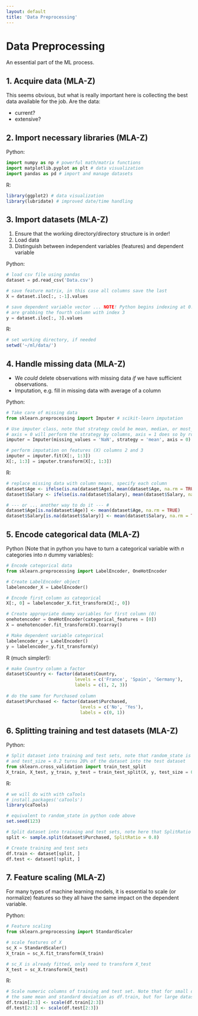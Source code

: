 ```yaml
---
layout: default
title: 'Data Preprocessing'
---
```


# Data Preprocessing

An essential part of the ML process.

## 1. Acquire data (MLA-Z)
This seems obvious, but what is really important here is collecting the best data available for the job. Are the data:
* current?
* extensive?

## 2. Import necessary libraries (MLA-Z)
Python:
```python
import numpy as np # powerful math/matrix functions
import matplotlib.pyplot as plt # data visualization
import pandas as pd # import and manage datasets
```
R:
```R
library(ggplot2) # data visualization
library(lubridate) # improved date/time handling
```

## 3. Import datasets (MLA-Z)
1. Ensure that the working directory/directory structure is in order!
2. Load data
3. Distinguish between independent variables (features) and dependent variable

Python:
```python
# load csv file using pandas
dataset = pd.read_csv('Data.csv')

# save feature matrix, in this case all columns save the last
X = dataset.iloc[:, :-1].values 

# save dependent variable vector ... NOTE! Python begins indexing at 0! So here we
# are grabbing the fourth column with index 3
y = dataset.iloc[:, 3].values
```

R:
```R
# set working directory, if needed
setwd('~/ml/data/')
```

## 4. Handle missing data (MLA-Z)
* We *could* delete observations with missing data *if* we have sufficient observations.
* Imputation, e.g. fill in missing data with average of a column

Python:
```python
# Take care of missing data
from sklearn.preprocessing import Imputer # scikit-learn imputation

# Use imputer class, note that strategy could be mean, median, or most_frequent
# axis = 0 will perform the strategy by columns, axis = 1 does so by rows.
imputer = Imputer(missing_values = 'NaN', strategy = 'mean', axis = 0)

# perform imputation on features (X) columns 2 and 3
imputer = imputer.fit(X[:, 1:3])
X[:, 1:3] = imputer.transform(X[:, 1:3])
```

R:
```R
# replace missing data with column means, specify each column
dataset$Age <- ifelse(is.na(dataset$Age), mean(dataset$Age, na.rm = TRUE), dataset$Age)
dataset$Salary <- ifelse(is.na(dataset$Salary), mean(dataset$Salary, na.rm = TRUE), dataset$Salary)

# --- or ... another way to do it --- #
dataset$Age[is.na(dataset$Age)] <- mean(dataset$Age, na.rm = TRUE)
dataset$Salary[is.na(dataset$Salary)] <- mean(dataset$Salary, na.rm = TRUE)
```

## 5. Encode categorical data (MLA-Z)
Python (Note that in python you have to turn a categorical variable with *n* categories into *n* dummy variables):
```python
# Encode categorical data
from sklearn.preprocessing import LabelEncoder, OneHotEncoder

# Create LabelEncoder object
labelencoder_X = LabelEncoder()

# Encode first column as categorical
X[:, 0] = labelencoder_X.fit_transform(X[:, 0])

# Create appropriate dummy variables for first column (0)
onehotencoder = OneHotEncoder(categorical_features = [0])
X = onehotencoder.fit_transform(X).toarray()

# Make dependent variable categorical
labelencoder_y = LabelEncoder()
y = labelencoder_y.fit_transform(y)
```

R (much simpler!):
```R
# make Country column a factor
dataset$Country <- factor(dataset$Country, 
                          levels = c('France', 'Spain', 'Germany'),
                          labels = c(1, 2, 3))
                          
# do the same for Purchased column
dataset$Purchased <- factor(dataset$Purchased, 
                            levels = c('No', 'Yes'),
                            labels = c(0, 1))
```

## 6. Splitting training and test datasets (MLA-Z)
Python:
```python
# Split dataset into training and test sets, note that random_state is the python equivalent to R's set.seed(), 
# and test_size = 0.2 turns 20% of the dataset into the test dataset
from sklearn.cross_validation import train_test_split
X_train, X_test, y_train, y_test = train_test_split(X, y, test_size = 0.2, random_state = 0)
```

R:
```R
# we will do with with caTools
# install.packages('caTools')
library(caTools)

# equivalent to random_state in python code above
set.seed(123)

# Split dataset into training and test sets, note here that SplitRatio is for size of the training set
split <- sample.split(dataset$Purchased, SplitRatio = 0.8)

# Create training and test sets
df.train <- dataset[split, ]
df.test <- dataset[!split, ]
```

## 7. Feature scaling (MLA-Z)
For many types of machine learning models, it is essential to scale (or normalize) features so they all have the same impact on the dependent variable.

Python:
```python
# Feature scaling
from sklearn.preprocessing import StandardScaler

# scale features of X
sc_X = StandardScaler()
X_train = sc_X.fit_transform(X_train)

# sc_X is already fitted, only need to transform X_test
X_test = sc_X.transform(X_test)
```

R:
```R
# Scale numeric columns of training and test set. Note that for small datasets we would want to scale df.test with
# the same mean and standard deviation as df.train, but for large datasets this shouldn't be an issue
df.train[2:3] <- scale(df.train[2:3])
df.test[2:3] <- scale(df.test[2:3])
```
